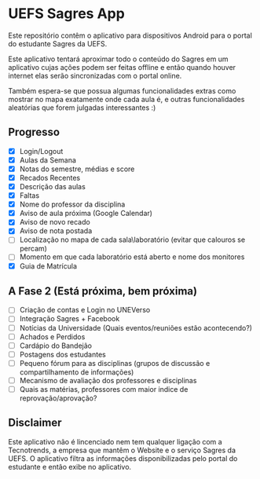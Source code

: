 # UEFS Sagres App
Este repositório contêm o aplicativo para dispositivos Android para o portal do estudante Sagres da UEFS.

Este aplicativo tentará aproximar todo o conteúdo do Sagres em um aplicativo cujas ações podem ser feitas offline e então quando houver internet elas serão sincronizadas com o portal online.

Também espera-se que possua algumas funcionalidades extras como mostrar no mapa exatamente onde cada aula é, e outras funcionalidades aleatórias que forem julgadas interessantes :)

## Progresso
- [x] Login/Logout
- [x] Aulas da Semana
- [x] Notas do semestre, médias e score
- [x] Recados Recentes
- [X] Descrição das aulas
- [X] Faltas
- [X] Nome do professor da disciplina
- [X] Aviso de aula próxima (Google Calendar)
- [x] Aviso de novo recado
- [x] Aviso de nota postada
- [ ] Localização no mapa de cada sala\laboratório (evitar que calouros se percam)
- [ ] Momento em que cada laboratório está aberto e nome dos monitores
- [x] Guia de Matrícula

## A Fase 2 (Está próxima, bem próxima)
- [ ] Criação de contas e Login no UNEVerso
- [ ] Integração Sagres + Facebook
- [ ] Notícias da Universidade (Quais eventos/reuniões estão acontecendo?)
- [ ] Achados e Perdidos
- [ ] Cardápio do Bandejão
- [ ] Postagens dos estudantes
- [ ] Pequeno fórum para as disciplinas (grupos de discussão e compartilhamento de informações)
- [ ] Mecanismo de avaliação dos professores e disciplinas
- [ ] Quais as matérias, professores com maior indice de reprovação/aprovação?

## Disclaimer
Este aplicativo não é lincenciado nem tem qualquer ligação com a Tecnotrends, a empresa que mantêm o Website e o serviço Sagres da UEFS. O aplicativo filtra as informações disponibilizadas pelo portal do estudante e então exibe no aplicativo.
